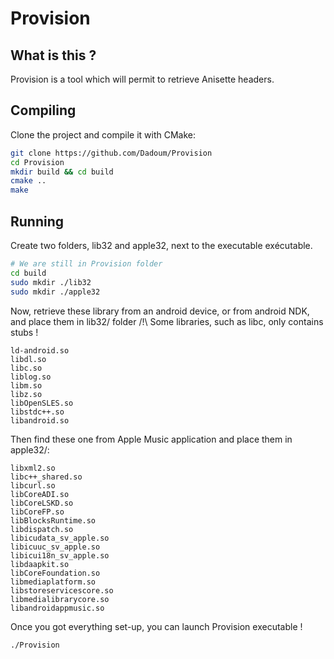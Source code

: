 # Provision

## What is this ?

Provision is a tool which will permit to retrieve Anisette headers.

## Compiling

Clone the project and compile it with CMake:

```bash
git clone https://github.com/Dadoum/Provision
cd Provision
mkdir build && cd build
cmake ..
make
```

## Running

Create two folders, lib32 and apple32, next to the executable exécutable.

```bash
# We are still in Provision folder
cd build
sudo mkdir ./lib32
sudo mkdir ./apple32
```

Now, retrieve these library from an android device, or from android NDK, and place them in lib32/ folder
/!\ Some libraries, such as libc, only contains stubs !

```
ld-android.so
libdl.so
libc.so
liblog.so
libm.so
libz.so
libOpenSLES.so
libstdc++.so
libandroid.so
```

Then find these one from Apple Music application and place them in apple32/:

```
libxml2.so
libc++_shared.so
libcurl.so
libCoreADI.so
libCoreLSKD.so
libCoreFP.so
libBlocksRuntime.so
libdispatch.so
libicudata_sv_apple.so
libicuuc_sv_apple.so
libicui18n_sv_apple.so
libdaapkit.so
libCoreFoundation.so
libmediaplatform.so
libstoreservicescore.so
libmedialibrarycore.so
libandroidappmusic.so
```

Once you got everything set-up, you can launch Provision executable !

```bash
./Provision
```
